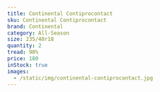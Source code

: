 ```yaml
---
title: Continental Contiprocontact
sku: Continental Contiprocontact
brand: Continental
category: All-Season
size: 235/40r18
quantity: 2
tread: 90%
price: 180
inStock: true
images:
  - /static/img/continental-contiprocontact.jpg
---
```

